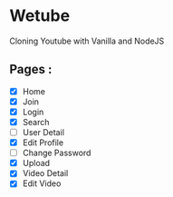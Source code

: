 # Wetube
Cloning Youtube with Vanilla and NodeJS


## Pages :

- [X] Home
- [X] Join
- [X] Login
- [x] Search
- [ ] User Detail
- [x] Edit Profile
- [ ] Change Password
- [X] Upload
- [X] Video Detail
- [X] Edit Video
